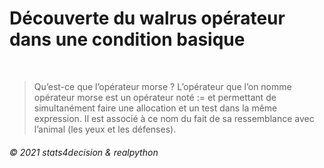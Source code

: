 # Découverte du walrus opérateur dans une condition basique

</br>

> Qu’est-ce que l’opérateur morse ?
L’opérateur que l’on nomme opérateur morse est un opérateur noté := et permettant de simultanément faire une allocation et un test dans la même expression. Il est associé à ce nom du fait de sa ressemblance avec l’animal (les yeux et les défenses).

###### © 2021 stats4decision & realpython
